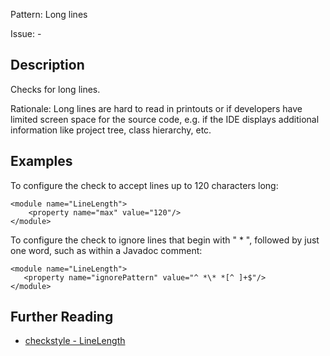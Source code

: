 Pattern: Long lines

Issue: -

## Description

Checks for long lines. 

Rationale: Long lines are hard to read in printouts or if developers have limited screen space for the source code, e.g. if the IDE displays additional information like project tree, class hierarchy, etc. 

## Examples

To configure the check to accept lines up to 120 characters long: 
    
    
    <module name="LineLength">
        <property name="max" value="120"/>
    </module>
            

To configure the check to ignore lines that begin with " * ", followed by just one word, such as within a Javadoc comment: 
    
    
    <module name="LineLength">
       <property name="ignorePattern" value="^ *\* *[^ ]+$"/>
    </module>

## Further Reading

* [checkstyle - LineLength](http://checkstyle.sourceforge.net/config_sizes.html#LineLength)
